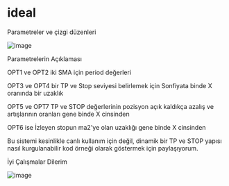 # ideal
Parametreler ve çizgi düzenleri

![image](https://user-images.githubusercontent.com/116917602/209584021-a2ab6a50-208f-4a46-a752-386608649647.png)

Parametrelerin Açıklaması

OPT1 ve OPT2 iki SMA için period değerleri

OPT3 ve OPT4 bir TP ve Stop seviyesi belirlemek için Sonfiyata binde X oranında bir uzaklık

OPT5 ve OPT7 TP ve STOP değerlerinin pozisyon açık kaldıkça azalış ve artışlarının oranları gene binde X cinsinden

OPT6 ise İzleyen stopun ma2'ye olan uzaklığı gene binde X cinsinden

Bu sistemi kesinlikle canlı kullanım için değil, 
dinamik bir TP ve STOP yapısı nasıl kurgulanabilir kod örneği olarak göstermek için paylaşıyorum.

İyi Çalışmalar Dilerim

![image](https://user-images.githubusercontent.com/116917602/209584393-e5ba956e-5b6d-4f8d-becc-cfbec216df96.png)

